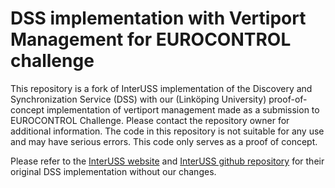 # DSS implementation with Vertiport Management for EUROCONTROL challenge

This repository is a fork of InterUSS implementation of the Discovery and Synchronization Service (DSS) with our (Linköping University) proof-of-concept implementation of vertiport management made as a submission to EUROCONTROL Challenge. Please contact the repository owner for additional information. The code in this repository is not suitable for any use and may have serious errors. This code only serves as a proof of concept.

Please refer to the [InterUSS website](https://interuss.org) and [InterUSS github repository](https://github.com/interuss/dss) for their original DSS implementation without our changes.
